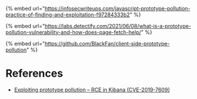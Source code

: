 {% embed url="https://infosecwriteups.com/javascript-prototype-pollution-practice-of-finding-and-exploitation-f97284333b2" %}

{% embed url="https://labs.detectify.com/2021/06/08/what-is-a-prototype-pollution-vulnerability-and-how-does-page-fetch-help/" %}

{% embed url="https://github.com/BlackFan/client-side-prototype-pollution" %}

# References

- [Exploiting prototype pollution – RCE in Kibana (CVE-2019-7609)](https://research.securitum.com/prototype-pollution-rce-kibana-cve-2019-7609/)
